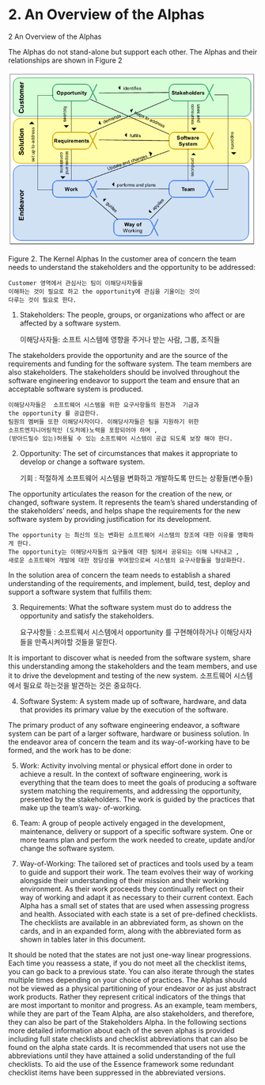 # 2. An Overview of the Alphas

2	An Overview of the Alphas


The Alphas do not stand-alone but support each other. The Alphas and their relationships are shown in
Figure 2


![](figure2.PNG)


Figure 2. The Kernel Alphas
In the customer area of concern the team needs to understand the stakeholders and the opportunity to be addressed:
    
    Customer 영역에서 관심사는 팀이 이해당사자들을 
    이해하는 것이 필요로 하고 the opportunity에 관심을 기울이는 것이
    다루는 것이 필요로 한다.
    
1. Stakeholders: The people, groups, or organizations who affect or are affected by a software system.

    이해당사자들: 소프트 시스템에 영향을 주거나 받는 사람, 그룹, 조직들
    
The stakeholders provide the opportunity and are the source of the requirements and funding for the software system. The team members are also stakeholders. The stakeholders should be involved throughout the software engineering endeavor to support the team and ensure that an acceptable software system is produced.

    이해당사자들은  소프트웨어 시스템을 위한 요구사항들의 원천과  기금과  
    the opportunity 를 공급한다. 
    팀원의 멤버들 또한 이해당사자이다. 이해당사자들은 팀을 지원하기 위한  
    소프트엔지니어링적인 (도처에)노력을 포함되어야 하며 ,
    (받아드릴수 있는)허용될 수 있는 소프트웨어 시스템이 공급 되도록 보장 해야 한다. 
    
2.	Opportunity: The set of circumstances that makes it appropriate to develop or change a software system.

    기회 : 적절하게  소프트웨어 시스템을  변화하고 개발하도록 만드는 상황들(변수들)

The opportunity articulates the reason for the creation of the new, or changed, software system. It represents the team’s shared understanding of the stakeholders’ needs, and helps shape the requirements for the new software system by providing justification for its development.

    The opportunity 는 최신의 또는 변화된 소프트웨어 시스템의 창조에 대한 이유를 명확하게 한다. 
    The opportunity는 이해당사자들의 요구들에 대한 팀에서 공유되는 이해 나타내고 ,
    새로운 소프트웨어 개발에 대한 정당성을 부여함으로써 시스템의 요구사항들을 형상화한다.
    
In the solution area of concern the team needs to establish a shared understanding of the requirements, and implement, build, test, deploy and support a software system that fulfills them:
    
    
3.	Requirements: What the software system must do to address the opportunity and satisfy the 
stakeholders.
    
    요구사항들 : 소프트웨서 시스템에서 opportunity 를 구현해야하거나 이해당사자들을 
    만족시켜야할 것들을 말한다.

It is important to discover what is needed from the software system, share this understanding among the stakeholders and the team members, and use it to drive the development and testing of the new system.
    소프트웨어 시스템에서 필요로 하는것을 발견하는 것은 중요하다. 
    
4.	Software System: A system made up of software, hardware, and data that provides its primary value by the execution of the software.

The primary product of any software engineering endeavor, a software system can be part of a larger software, hardware or business solution.
In the endeavor area of concern the team and its way-of-working have to be formed, and the work has to be done:

5.	Work: Activity involving mental or physical effort done in order to achieve a result.
In the context of software engineering, work is everything that the team does to meet the goals of producing a software system matching the requirements, and addressing the opportunity, presented by the stakeholders. The work is guided by the practices that make up the team’s way-
of-working.

6.	Team: A group of people actively engaged in the development, maintenance, delivery or support of a specific software system.
One or more teams plan and perform the work needed to create, update and/or change the software system.

7.	Way-of-Working: The tailored set of practices and tools used by a team to guide and support their work.
The team evolves their way of working alongside their understanding of their mission and their working environment. As their work proceeds they continually reflect on their way of working and adapt it as necessary to their current context.
Each Alpha has a small set of states that are used when assessing progress and health. Associated with each state is a set of pre-defined checklists. The checklists are available in an abbreviated form, as shown on the cards, and in an expanded form, along with the abbreviated form as shown in tables later in this document.

It should be noted that the states are not just one-way linear progressions. Each time you reassess a state, if you do not meet all the checklist items, you can go back to a previous state. You can also iterate through the states multiple times depending on your choice of practices.
The Alphas should not be viewed as a physical partitioning of your endeavor or as just abstract work products. Rather they represent critical indicators of the things that are most important to monitor and progress. As an example, team members, while they are part of the Team Alpha, are also stakeholders, and therefore, they can also be part of the Stakeholders Alpha. In the following sections more detailed information about each of the seven alphas is provided including full state checklists and checklist abbreviations that can also be found on the alpha state cards. It is recommended that users not use the abbreviations until they have attained a solid understanding of the full checklists. To aid the use of the Essence framework some redundant checklist items have been suppressed in the abbreviated versions.
